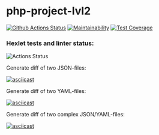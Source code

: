 # php-project-lvl2

[![Github Actions Status](https://github.com/hallernsk/php-project-lvl2/workflows/PHP%20CI/badge.svg)](https://github.com/hallernsk/php-project-lvl2/actions)
[![Maintainability](https://api.codeclimate.com/v1/badges/568be85411a7fc055815/maintainability)](https://codeclimate.com/github/hallernsk/php-project-lvl2/maintainability)
[![Test Coverage](https://api.codeclimate.com/v1/badges/568be85411a7fc055815/test_coverage)](https://codeclimate.com/github/hallernsk/php-project-lvl2/test_coverage)

### Hexlet tests and linter status:
![Actions Status](/workflows/hexlet-check/badge.svg)

Generate diff of two JSON-files:

[![asciicast](https://asciinema.org/a/hkdVsIeTDNSAeL4uLMRQsPF7r.svg)](https://asciinema.org/a/hkdVsIeTDNSAeL4uLMRQsPF7r)

Generate diff of two YAML-files:

[![asciicast](https://asciinema.org/a/s835PU1OOe3kLbdVgVPVt8RLO.svg)](https://asciinema.org/a/s835PU1OOe3kLbdVgVPVt8RLO)

Generate diff of two complex JSON/YAML-files:

[![asciicast](https://asciinema.org/a/mhB0zaaeSowvdNQw8eJlGAWCj.svg)](https://asciinema.org/a/mhB0zaaeSowvdNQw8eJlGAWCj)
